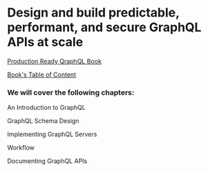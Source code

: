 # Design and build predictable, performant, and secure GraphQL APIs at scale


[Production Ready QraphQL Book](https://book.productionreadygraphql.com/#get-the-book)

[Book's Table of Content](https://book.productionreadygraphql.com/toc.html)

### We will cover the following chapters:

An Introduction to GraphQL

GraphQL Schema Design

Implementing GraphQL Servers

Workflow

Documenting GraphQL APIs


